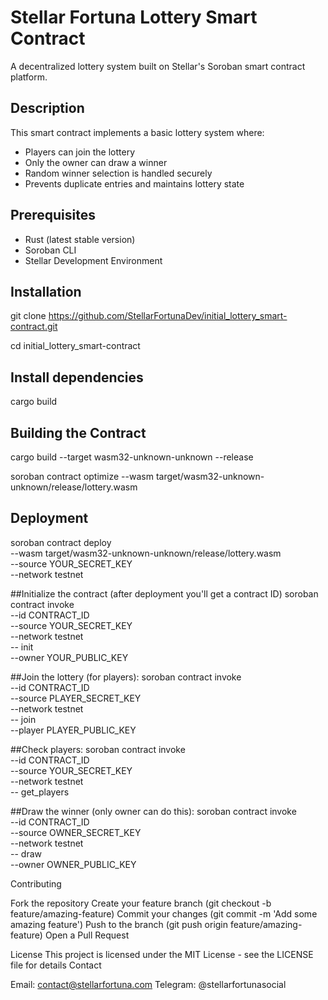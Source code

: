 # Stellar Fortuna Lottery Smart Contract

A decentralized lottery system built on Stellar's Soroban smart contract platform.

## Description

This smart contract implements a basic lottery system where:
- Players can join the lottery
- Only the owner can draw a winner
- Random winner selection is handled securely
- Prevents duplicate entries and maintains lottery state

## Prerequisites

- Rust (latest stable version)
- Soroban CLI
- Stellar Development Environment

## Installation
git clone https://github.com/StellarFortunaDev/initial_lottery_smart-contract.git

cd initial_lottery_smart-contract

## Install dependencies
cargo build

## Building the Contract
cargo build --target wasm32-unknown-unknown --release

soroban contract optimize --wasm target/wasm32-unknown-unknown/release/lottery.wasm 

## Deployment
soroban contract deploy \
--wasm target/wasm32-unknown-unknown/release/lottery.wasm \
--source YOUR_SECRET_KEY \
--network testnet

##Initialize the contract (after deployment you'll get a contract ID)
soroban contract invoke \
--id CONTRACT_ID \
--source YOUR_SECRET_KEY \
--network testnet \
-- init \
--owner YOUR_PUBLIC_KEY

##Join the lottery (for players):
soroban contract invoke \
--id CONTRACT_ID \
--source PLAYER_SECRET_KEY \
--network testnet \
-- join \
--player PLAYER_PUBLIC_KEY

##Check players:
soroban contract invoke \
--id CONTRACT_ID \
--source YOUR_SECRET_KEY \
--network testnet \
-- get_players

##Draw the winner (only owner can do this):
soroban contract invoke \
--id CONTRACT_ID \
--source OWNER_SECRET_KEY \
--network testnet \
-- draw \
--owner OWNER_PUBLIC_KEY

Contributing

Fork the repository
Create your feature branch (git checkout -b feature/amazing-feature)
Commit your changes (git commit -m 'Add some amazing feature')
Push to the branch (git push origin feature/amazing-feature)
Open a Pull Request

License
This project is licensed under the MIT License - see the LICENSE file for details
Contact

Email: contact@stellarfortuna.com
Telegram: @stellarfortunasocial

